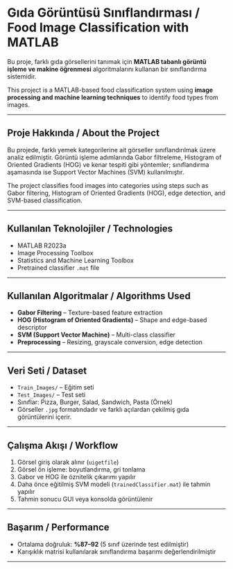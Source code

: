 # Gıda Görüntüsü Sınıflandırması / Food Image Classification with MATLAB

Bu proje, farklı gıda görsellerini tanımak için **MATLAB tabanlı görüntü işleme ve makine öğrenmesi** algoritmalarını kullanan bir sınıflandırma sistemidir.

This project is a MATLAB-based food classification system using **image processing and machine learning techniques** to identify food types from images.

---

## Proje Hakkında / About the Project

Bu projede, farklı yemek kategorilerine ait görseller sınıflandırılmak üzere analiz edilmiştir. Görüntü işleme adımlarında Gabor filtreleme, Histogram of Oriented Gradients (HOG) ve kenar tespiti gibi yöntemler; sınıflandırma aşamasında ise Support Vector Machines (SVM) kullanılmıştır.

The project classifies food images into categories using steps such as Gabor filtering, Histogram of Oriented Gradients (HOG), edge detection, and SVM-based classification.

---

## Kullanılan Teknolojiler / Technologies

- MATLAB R2023a
- Image Processing Toolbox
- Statistics and Machine Learning Toolbox
- Pretrained classifier `.mat` file

---

## Kullanılan Algoritmalar / Algorithms Used

-  **Gabor Filtering** – Texture-based feature extraction
-  **HOG (Histogram of Oriented Gradients)** – Shape and edge-based descriptor
-  **SVM (Support Vector Machine)** – Multi-class classifier
-  **Preprocessing** – Resizing, grayscale conversion, edge detection

---

## Veri Seti / Dataset

-  `Train_Images/` – Eğitim seti
-  `Test_Images/` – Test seti
-  Sınıflar: Pizza, Burger, Salad, Sandwich, Pasta (Örnek)
- Görseller `.jpg` formatındadır ve farklı açılardan çekilmiş gıda görüntülerini içerir.

---

## Çalışma Akışı / Workflow

1. Görsel giriş olarak alınır (`uigetfile`)
2. Görsel ön işleme: boyutlandırma, gri tonlama
3. Gabor ve HOG ile öznitelik çıkarımı yapılır
4. Daha önce eğitilmiş SVM modeli (`trainedClassifier.mat`) ile tahmin yapılır
5. Tahmin sonucu GUI veya konsolda görüntülenir

---

## Başarım / Performance

- Ortalama doğruluk: **%87–92** (5 sınıf üzerinde test edilmiştir)
- Karışıklık matrisi kullanılarak sınıflandırma başarımı değerlendirilmiştir


---
